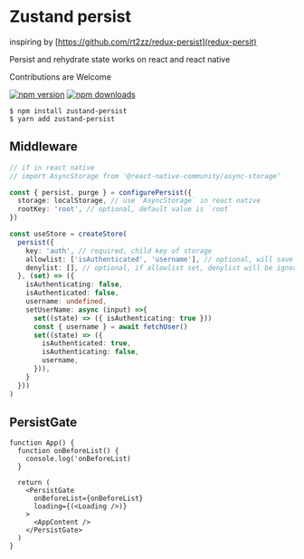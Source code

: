 # Zustand persist

inspiring by [https://github.com/rt2zz/redux-persist](redux-persit)

Persist and rehydrate state works on react and react native

Contributions are Welcome

[![npm version](https://img.shields.io/npm/v/zustand-persist.svg?style=flat-square)](https://www.npmjs.com/package/zustand-persist) [![npm downloads](https://img.shields.io/npm/dm/zustand-persist.svg?style=flat-square)](https://www.npmjs.com/package/zustand-persist)

```cli
$ npm install zustand-persist
$ yarn add zustand-persist
```

## Middleware

```ts
// if in react native
// import AsyncStorage from '@react-native-community/async-storage'

const { persist, purge } = configurePersist({
  storage: localStorage, // use `AsyncStorage` in react native
  rootKey: 'root', // optional, default value is `root`
})

const useStore = createStore(
  persist({
    key: 'auth', // required, child key of storage
    allowlist: ['isAuthenticated', 'username'], // optional, will save everything if allowlist is undefined
    denylist: [], // optional, if allowlist set, denylist will be ignored
  }, (set) => ({
    isAuthenticating: false,
    isAuthenticated: false,
    username: undefined,
    setUserName: async (input) =>{
      set((state) => ({ isAuthenticating: true }))
      const { username } = await fetchUser()
      set((state) => ({
        isAuthenticated: true,
        isAuthenticating: false,
        username,
      })),
    }
  }))
)
```

## PersistGate

```tsx
function App() {
  function onBeforeList() {
    console.log('onBeforeList)
  }

  return (
    <PersistGate
      onBeforeList={onBeforeList}
      loading={(<Loading />)}
    >
      <AppContent />
    </PersistGate>
  )
}
```
